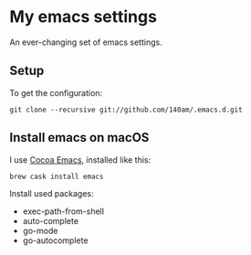 # My emacs settings

An ever-changing set of emacs settings.

## Setup

To get the configuration:

    git clone --recursive git://github.com/140am/.emacs.d.git

## Install emacs on macOS

I use [Cocoa Emacs](https://emacsformacosx.com/), installed like this:

    brew cask install emacs

Install used packages:

- exec-path-from-shell
- auto-complete
- go-mode
- go-autocomplete